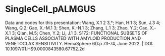 # SingleCell_pALMGUS
Data and codes for this presentation: Wang, X.1 2 3,*; Han, H.1 3; Sun, J.3 4; Wang, Q.2; Gao, X.-M.1 3; Shen, K.-N.1 3; Zhang, L.1 3; Zhao, Y.2; Cao, X.-X.1 3; Qian, M.5; Chen, Y.2; Li, J.1 3. S172: FUNCTIONAL SUBSETS OF PLASMA CELLS ASSOCIATED WITH AMYLOID PRODUCTION AND VENETOCLAX SENSITIVITY. HemaSphere 6():p 73-74, June 2022. | DOI: 10.1097/01.HS9.0000843580.67752.2d 
